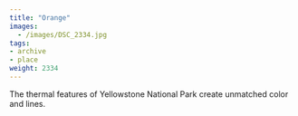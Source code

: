 ```yaml
---
title: "Orange"
images:
  - /images/DSC_2334.jpg
tags:
- archive
- place
weight: 2334
---
```


The thermal features of Yellowstone National Park create unmatched color and lines.